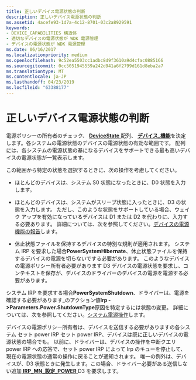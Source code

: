 ```yaml
---
title: 正しいデバイス電源状態の判断
description: 正しいデバイス電源状態の判断
ms.assetid: 4acefe93-1d7a-4c12-8701-03c2a8929591
keywords:
- DEVICE_CAPABILITIES 構造体
- 適切なデバイスの電源状態が WDK 電源管理
- デバイスの電源状態が WDK 電源管理
ms.date: 06/16/2017
ms.localizationpriority: medium
ms.openlocfilehash: 9c52ea5503cc1adbc8d9f3610a9d4cfac0885166
ms.sourcegitcommit: 0cc5051945559a242d941a6f2799d161d8eba2a7
ms.translationtype: MT
ms.contentlocale: ja-JP
ms.lasthandoff: 04/23/2019
ms.locfileid: "63388177"
---
```

# <a name="determining-the-correct-device-power-state"></a>正しいデバイス電源状態の判断





電源ポリシーの所有者のチェック、 [ **DeviceState** ](devicestate.md)配列、 [**デバイス\_機能**](https://msdn.microsoft.com/library/windows/hardware/ff543095)を決定します。各システムの電源状態のデバイスの電源状態の有効な範囲です。 配列には、各システムの電源状態の基になるデバイスをサポートできる最も高いデバイスの電源状態が一覧表示します。

この範囲から特定の状態を選択するときに、次の操作を考慮してください。

-   ほとんどのデバイスは、システム S0 状態になったときに、D0 状態を入力します。

-   ほとんどのデバイスは、システムがスリープ状態に入ったときに、D3 の状態を入力します。 ただし、このような状態をサポートしている場合、ウェイク アップを有効になっているデバイスは D1 または D2 を代わりに、入力する必要あります。 詳細については、次を参照してください。[デバイスの電源機能の報告](reporting-device-power-capabilities.md)します。

-   休止状態ファイルを保持するデバイスの特別な規則が適用されます。 システム IRP を要求した場合**PowerSystemHibernate**、休止状態ファイルを保持するデバイスの電源を切らないでする必要があります。 このようなデバイスの電源ポリシー所有者必要があります D3 デバイスの電源状態を要求し、コンテキストを保存が、デバイスのドライバーのデバイスの電源を電源する必要があります。

システム IRP を要求する場合**PowerSystemShutdown**、ドライバーは、電源を確認する必要があります\_のアクション値**Irp -&gt;Parameters.Power.ShutdownType**原因を特定するには状態の変更。 詳細については、次を参照してください。[システム電源操作](system-power-actions.md)します。

デバイスの電源ポリシー所有者は、デバイスを送信する必要がありますの各システム セット power IRP セット power IRP、デバイスは既に正しいデバイスの電源状態の場合でも。 以前に、ドライバーは、デバイスの操作を中断クエリ power IRP への応答で、セット power IRP によって Irp のキューを停止して、現在の電源状態の通常の操作に戻ることが通知されます。 唯一の例外は、デバイスが、D3 状態ときに発生します。この場合、ドライバー必要がある送信しない追加[ **IRP\_MN\_設定\_POWER** ](https://msdn.microsoft.com/library/windows/hardware/ff551744) D3 を要求します。

 

 




